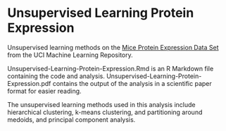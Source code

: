 # Unsupervised Learning Protein Expression
 Unsupervised learning methods on the [Mice Protein Expression Data Set](https://archive.ics.uci.edu/ml/datasets/Mice+Protein+Expression) from the UCI Machine Learning Repository.

Unsupervised-Learning-Protein-Expression.Rmd is an R Markdown file containing the code and analysis. Unsupervised-Learning-Protein-Expression.pdf contains the output of the analysis in a scientific paper format for easier reading.

The unsupervised learning methods used in this analysis include hierarchical clustering, k-means clustering, and partitioning around medoids, and principal component analysis.
